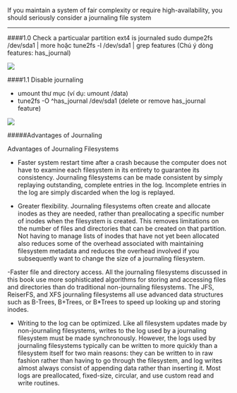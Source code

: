 If you maintain a system of fair complexity or require
high-availability, you should seriously consider a journaling file
system
- - - 

####1.0 Check a particualar partition ext4 is journaled
sudo dumpe2fs /dev/sda1 | more
hoặc tune2fs -l /dev/sda1 | grep features
(Chú ý dòng features: has_journal)

<img src="http://i.imgur.com/KAgdE3C.png">

####1.1 Disable journaling
- umount thư mục (ví dụ: umount /data)
- tune2fs -O ^has_journal /dev/sda1
(delete or remove has_journal feature)

<img src="http://i.imgur.com/Gc6dv4w.png">

#####Advantages of Journaling

Advantages of Journaling Filesystems

- Faster system restart time after a crash because the computer does not have to examine each filesystem in its entirety to guarantee its consistency. Journaling filesystems can be made consistent by simply replaying outstanding, complete entries in the log. Incomplete entries in the log are simply discarded when the log is replayed.

- Greater flexibility. Journaling filesystems often create and allocate inodes as they are needed, rather than preallocating a specific number of inodes when the filesystem is created. This removes limitations on the number of files and directories that can be created on that partition. Not having to manage lists of inodes that have not yet been allocated also reduces some of the overhead associated with maintaining filesystem metadata and reduces the overhead involved if you subsequently want to change the size of a journaling filesystem.

-Faster file and directory access. All the journaling filesystems discussed in this book use more sophisticated algorithms for storing and accessing files and directories than do traditional non-journaling filesystems. The JFS, ReiserFS, and XFS journaling filesystems all use advanced data structures such as B-Trees, B+Trees, or B*Trees to speed up looking up and storing inodes.

- Writing to the log can be optimized. Like all filesystem updates made by non-journaling filesystems, writes to the log used by a journaling filesystem must be made synchronously. However, the logs used by journaling filesystems typically can be written to more quickly than a filesystem itself for two main reasons: they can be written to in raw fashion rather than having to go through the filesystem, and log writes almost always consist of appending data rather than inserting it. Most logs are preallocated, fixed-size, circular, and use custom read and write routines.




